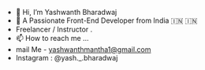 - 👋 Hi, I’m Yashwanth Bharadwaj
- 👀 A Passionate Front-End Developer from India 🇮🇳 🇮🇳 
- Freelancer / Instructor .
- 📫 How to reach me ...
- mail Me - yashwanthmantha1@gmail.com 
- Instagram : @yash._.bharadwaj 
 
